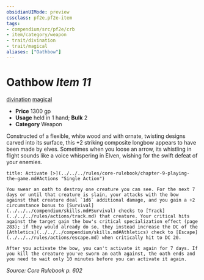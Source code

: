 ```yaml
---
obsidianUIMode: preview
cssclass: pf2e,pf2e-item
tags:
- compendium/src/pf2e/crb
- item/category/weapon
- trait/divination
- trait/magical
aliases: ["Oathbow"]
---
```

# Oathbow *Item 11*  
[divination](../../../Rules/traits/divination.md)  [magical](../../../Rules/traits/magical.md)  

- **Price** 1300 gp
- **Usage** held in 1 hand; **Bulk** 2
- **Category** Weapon

Constructed of a flexible, white wood and with ornate, twisting designs carved into its surface, this +2 striking composite longbow appears to have been made by elves. Sometimes when you loose an arrow, its whistling in flight sounds like a voice whispering in Elven, wishing for the swift defeat of your enemies.

```ad-embed-ability
title: Activate [>](../../../rules/core-rulebook/chapter-9-playing-the-game.md#Actions "Single Action")

You swear an oath to destroy one creature you can see. For the next 7 days or until that creature is slain, your attacks with the bow against that creature deal `1d6` additional damage, and you gain a +2 circumstance bonus to [Survival](../../../compendium/skills.md#Survival) checks to [Track](../../../rules/actions/track.md) that creature. Your critical hits against the target gain the bow's critical specialization effect (page 283); if they would already do so, they instead increase the DC of the [Athletics](../../../compendium/skills.md#Athletics) check to [Escape](../../../rules/actions/escape.md) when critically hit to DC 20.

After you activate the bow, you can't activate it again for 7 days. If you kill the creature you've sworn an oath against, the oath ends and you need to wait only 10 minutes before you can activate it again.
```

*Source: Core Rulebook p. 602*
